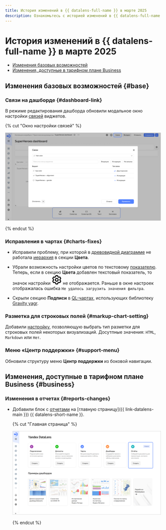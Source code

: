 ```yaml
---
title: История изменений в {{ datalens-full-name }} в марте 2025
description: Ознакомьтесь с историей изменений в {{ datalens-full-name }} за март 2025.
---
```


# История изменений в {{ datalens-full-name }} в марте 2025


* [Изменения базовых возможностей](#base)
* [Изменения, доступные в тарифном плане Business](#business)

## Изменения базовых возможностей {#base}



### Связи на дашборде {#dashboard-link}

В режиме редактирования дашборда обновили модальное окно настройки [связей](../dashboard/link.md) виджетов.

{% cut "Окно настройки связей" %}

![image](../../_assets/datalens/release-notes/dashboard-link.png)

{% endcut %}

### Исправления в чартах {#charts-fixes}

* Исправили проблему, при которой в [древовидной диаграмме](../visualization-ref/tree-chart.md) не работала [иерархия](../operations/chart/add-hierarchy.md) в секции **Цвета**.
 
* Убрали возможность настройки цветов по текстовому [показателю](../concepts/chart/settings.md#indicator-settings). Теперь, если в секцию **Цвета** добавлен текстовый показатель, то значок настройки ![icon](../../_assets/console-icons/gear.svg) не отображается. Раньше в окне настроек отображалась ошибка `Не удалось загрузить значения фильтра`.
* Скрыли секцию **Подписи** в [QL-чартах](../concepts/chart/ql-charts.md), использующих библиотеку [Gravity yagr](https://github.com/gravity-ui/yagr).

### Разметка для строковых полей {#markup-chart-setting}

Добавили [настройку](../concepts/chart/settings.md), позволяющую выбрать тип разметки для строковых полей некоторых визуализаций. Досутпные значения: `HTML`, `Markdown` или `Нет`.


### Меню «Центр поддержки» {#support-menu}

Обновили структуру меню **Центр поддержки** из боковой навигации.

## Изменения, доступные в тарифном плане Business {#business}

### Изменения в отчетах {#reports-changes}

* Добавили блок с [отчетами](../reports/index.md) на [главную страницу]({{ link-datalens-main }}) {{ datalens-short-name }}.

  {% cut "Главная страница" %}

  ![image](../../_assets/datalens/release-notes/datalens-main.png)

  {% endcut %}

